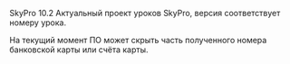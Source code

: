 SkyPro 10.2
Актуальный проект уроков SkyPro, версия соответствует номеру урока.

На текущий момент ПО может скрыть часть полученного номера банковской карты или счёта карты. 